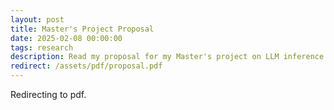 ```yaml
---
layout: post
title: Master's Project Proposal
date: 2025-02-08 00:00:00
tags: research
description: Read my proposal for my Master's project on LLM inference.
redirect: /assets/pdf/proposal.pdf
---
```


Redirecting to pdf.
